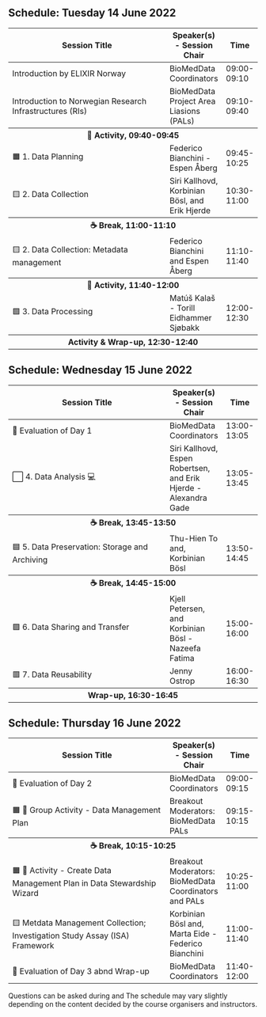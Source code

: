 ## Schedule: Tuesday 14 June 2022

<table>
<colgroup>
<col width="100%" />
<thead>

<tbody>
<colgroup>
<col width="70%" />
<col width="30%" />
<col width="30%" />
</colgroup>
  
<thead>
<tr class="header">
<th>Session Title</th>
<th>Speaker(s) - Session Chair</th>
<th>Time</th>
</tr>
</thead>
            
<tbody>
<tr>
<td markdown="span">Introduction by ELIXIR Norway</td>
<td markdown="span">BioMedData Coordinators</td>
<td markdown="span">09:00-09:10</td>
</tr>

<tr>
<td markdown="span">Introduction to Norwegian Research Infrastructures (RIs)</td>
<td markdown="span">BioMedData Project Area Liasions (PALs)</td>
<td markdown="span">09:10-09:40</td>
</td>
</tr>
            
<th colspan=3>👥 Activity, 09:40-09:45</th>

<tr>
<td markdown="span">🟧 1. Data Planning</td>
<td markdown="span">Federico Bianchini - Espen Åberg</td>
<td markdown="span">09:45-10:25</td>
</td>
</tr>

<tr>
<td markdown="span">🟨 2. Data Collection</td>
<td markdown="span">Siri Kallhovd, Korbinian Bösl, and Erik Hjerde</td>
<td markdown="span">10:30-11:00</td>
</td>
</tr>

<th colspan=3>☕️ Break, 11:00-11:10</th>

<tr>
<td markdown="span">🟨 2. Data Collection: Metadata management</td>
<td markdown="span">Federico Bianchini and Espen Åberg</td>
<td markdown="span">11:10-11:40</td>
</td>
</tr>

<th colspan=3>👥 Activity, 11:40-12:00</th>

<tr>
<td markdown="span">🟩 3. Data Processing</td>
<td markdown="span">Matúš Kalaš - Torill Eidhammer Sjøbakk</td>
<td markdown="span">12:00-12:30</td>
</td>
</tr>

<th colspan=3>Activity & Wrap-up, 12:30-12:40</th>

</tbody>
</table>

## Schedule: Wednesday 15 June 2022
            
<table>
<colgroup>
<col width="100%" />
<thead>

<tbody>
<colgroup>
<col width="70%" />
<col width="30%" />
<col width="30%" />
</colgroup>
  
<thead>
<tr class="header">
<th>Session Title</th>
<th>Speaker(s) - Session Chair</th>
<th>Time</th>
</tr>
</thead>
            
<tbody>
<tr>
<td markdown="span">📝 Evaluation of Day 1</td>
<td markdown="span">BioMedData Coordinators</td>
<td markdown="span">13:00-13:05</td>
</tr>

<tr>
<td markdown="span">⬜️ 4. Data Analysis 💻</td>
<td markdown="span">Siri Kallhovd, Espen Robertsen, and Erik Hjerde - Alexandra Gade</td>
<td markdown="span">13:05-13:45</td>
</td>
</tr>
            
<th colspan=3>☕️ Break, 13:45-13:50</th> 

<tr>
<td markdown="span">🟦 5. Data Preservation: Storage and Archiving</td>
<td markdown="span">Thu-Hien To and, Korbinian Bösl</td>
<td markdown="span">13:50-14:45</td>
</td>
</tr>

<th colspan=3>☕️ Break, 14:45-15:00</th> 

<tr>
<td markdown="span">🟪 6. Data Sharing and Transfer</td>
<td markdown="span">Kjell Petersen, and Korbinian Bösl - Nazeefa Fatima</td>
<td markdown="span">15:00-16:00</td>
</td>
</tr>

<tr>
<td markdown="span">🟥 7. Data Reusability</td>
<td markdown="span">Jenny Ostrop</td>
<td markdown="span">16:00-16:30</td>
</td>
</tr>

<th colspan=3>Wrap-up, 16:30-16:45</th>

</tbody>
</table>

## Schedule: Thursday 16 June 2022
            
<table>
<colgroup>
<col width="100%" />
<thead>

<tbody>
<colgroup>
<col width="30%" />
<col width="30%" />
<col width="70%" />
</colgroup>
  
<thead>
<tr class="header">
<th>Session Title</th>
<th>Speaker(s) - Session Chair</th>
<th>Time</th>
</tr>
</thead>
            
<tbody>
<tr>
<td markdown="span">📝 Evaluation of Day 2</td>
<td markdown="span">BioMedData Coordinators</td>
<td markdown="span">09:00-09:15</td>
</tr>

<tr>
<td markdown="span">🟧 👥 Group Activity - Data Management Plan</td>
<td markdown="span">Breakout Moderators: BioMedData PALs</td>
<td markdown="span">09:15-10:15</td>
</td>
</tr>
  
<th colspan=3>☕️ Break, 10:15-10:25</th>
  
<tr>
<td markdown="span">🟧 👥 Activity - Create Data Management Plan in Data Stewardship Wizard</td>
<td markdown="span">Breakout Moderators: BioMedData Coordinators and PALs</td>
<td markdown="span">10:25-11:00</td>
</td>
</tr>

<tr>
<td markdown="span">🟨 Metdata Management Collection; Investigation Study Assay (ISA) Framework</td>
<td markdown="span">Korbinian Bösl and, Marta Eide - Federico Bianchini</td>
<td markdown="span">11:00-11:40</td>
</td>
</tr>

<tr>
<td markdown="span">📝 Evaluation of Day 3 abnd Wrap-up</td>
<td markdown="span">BioMedData Coordinators</td>
<td markdown="span">11:40-12:00</td>
</td>
</tr>

</tbody>
</table>

Questions can be asked during and The schedule may vary slightly depending on the content decided by the course organisers and instructors.
